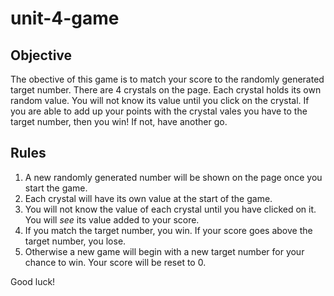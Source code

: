 # unit-4-game

## Objective
The obective of this game is to match your score to the randomly generated target number.  There are 4 crystals on the page.  Each crystal holds its own random value.  You will not know its value until you click on the crystal.  If you are able to add up your points with the crystal vales you have to the target number, then you win!  If not, have another go.

## Rules
1. A new randomly generated number will be shown on the page once you start the game. 
1. Each crystal will have its own value at the start of the game.
1. You will not know the value of each crystal until you have clicked on it.  You will _see_ its value added to your score.
1. If you match the target number, you win.  If your score goes above the target number, you lose.
1. Otherwise a new game will begin with a new target number for your chance to win.  Your score will be reset to 0.

Good luck!
